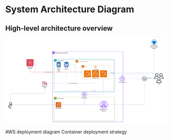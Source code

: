 # System Architecture Diagram


## High-level architecture overview

![Hello-you-Api-Diagram.jpeg](images/Hello-you-Api-Diagram.jpeg)

AWS deployment diagram
Container deployment strategy
